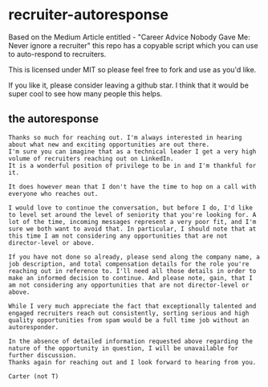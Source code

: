 # recruiter-autoresponse
Based on the Medium Article entitled - "Career Advice Nobody Gave Me: Never ignore a recruiter" this repo has a copyable script which you can use to auto-respond to recruiters.

This is licensed under MIT so please feel free to fork and use as you'd like. 

If you like it, please consider leaving a github star.  I think that it would be super cool to see how many people this helps.

## the autoresponse

```
Thanks so much for reaching out. I'm always interested in hearing about what new and exciting opportunities are out there. 
I'm sure you can imagine that as a technical leader I get a very high volume of recruiters reaching out on LinkedIn. 
It is a wonderful position of privilege to be in and I'm thankful for it.

It does however mean that I don't have the time to hop on a call with everyone who reaches out.

I would love to continue the conversation, but before I do, I'd like to level set around the level of seniority that you're looking for. A lot of the time, incoming messages represent a very poor fit, and I'm sure we both want to avoid that. In particular, I should note that at this time I am not considering any opportunities that are not director-level or above.

If you have not done so already, please send along the company name, a job description, and total compensation details for the role you're reaching out in reference to. I'll need all those details in order to make an informed decision to continue. And please note, gain, that I am not considering any opportunities that are not director-level or above. 

While I very much appreciate the fact that exceptionally talented and engaged recruiters reach out consistently, sorting serious and high quality opportunities from spam would be a full time job without an autoresponder.

In the absence of detailed information requested above regarding the nature of the opportunity in question, I will be unavailable for further discussion.
Thanks again for reaching out and I look forward to hearing from you.

Carter (not T)
```
